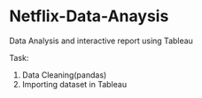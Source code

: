 # Netflix-Data-Anaysis
Data Analysis and interactive report using Tableau

Task:
1) Data Cleaning(pandas)
2) Importing dataset in Tableau
